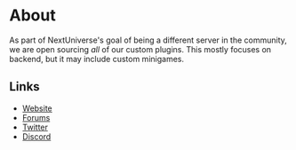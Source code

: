 # About
As part of NextUniverse's goal of being a different server in the community, we are open sourcing *all* of our custom plugins.
This mostly focuses on backend, but it may include custom minigames.
## Links
- [Website](https://nextuniverse.ml)
- [Forums](https://forums.nextuniverse.ml)
- [Twitter](https://twitter.com/NextUniverseMC)
- [Discord](http://coming.soon)
